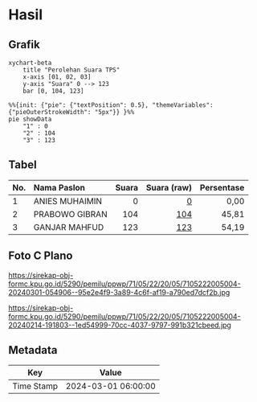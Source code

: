 # Hasil

## Grafik

```mermaid
xychart-beta
    title "Perolehan Suara TPS"
    x-axis [01, 02, 03]
    y-axis "Suara" 0 --> 123
    bar [0, 104, 123]
```

```mermaid
%%{init: {"pie": {"textPosition": 0.5}, "themeVariables": {"pieOuterStrokeWidth": "5px"}} }%%
pie showData
    "1" : 0
    "2" : 104
    "3" : 123
```

## Tabel

| No. | Nama Paslon    | Suara | Suara (raw) | Persentase |
|:--- |:-------------- | -----:| -----------:| ----------:|
| 1   | ANIES MUHAIMIN | 0     | [0][p-1]    | 0,00       |
| 2   | PRABOWO GIBRAN | 104   | [104][p-2]  | 45,81      |
| 3   | GANJAR MAHFUD  | 123   | [123][p-3]  | 54,19      |


[p-1]: https://github.com/gigit-pemilu/pemilu-2024-71-sulawesi-utara/blob/main/pilpres/hitung-suara/sub/71-sulawesi-utara/sub/05-minahasa-selatan/sub/22-motoling-timur/sub/2005-wanga-amongena/sub/004-tps/sub/paslon-1.txt
[p-2]: https://github.com/gigit-pemilu/pemilu-2024-71-sulawesi-utara/blob/main/pilpres/hitung-suara/sub/71-sulawesi-utara/sub/05-minahasa-selatan/sub/22-motoling-timur/sub/2005-wanga-amongena/sub/004-tps/sub/paslon-2.txt
[p-3]: https://github.com/gigit-pemilu/pemilu-2024-71-sulawesi-utara/blob/main/pilpres/hitung-suara/sub/71-sulawesi-utara/sub/05-minahasa-selatan/sub/22-motoling-timur/sub/2005-wanga-amongena/sub/004-tps/sub/paslon-3.txt

## Foto C Plano

https://sirekap-obj-formc.kpu.go.id/5290/pemilu/ppwp/71/05/22/20/05/7105222005004-20240301-054906--95e2e4f9-3a89-4c6f-af19-a790ed7dcf2b.jpg

https://sirekap-obj-formc.kpu.go.id/5290/pemilu/ppwp/71/05/22/20/05/7105222005004-20240214-191803--1ed54999-70cc-4037-9797-991b321cbeed.jpg


## Metadata

| Key        | Value               |
| ---------- | ------------------- |
| Time Stamp | 2024-03-01 06:00:00 |



